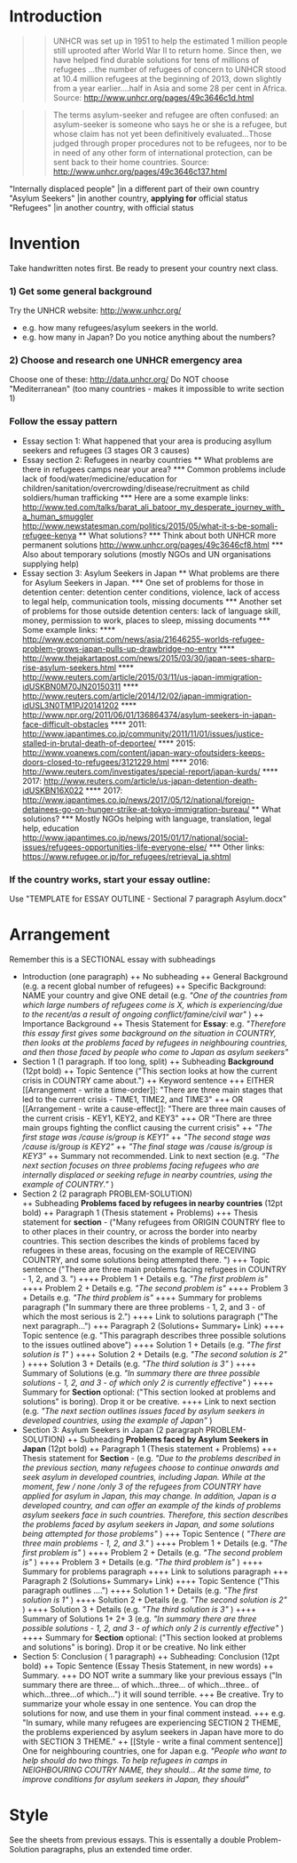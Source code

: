 # Introduction
>>UNHCR was set up in 1951 to help the estimated 1 million people still uprooted after World War II to return home. Since then, we have helped find durable solutions for tens of millions of refugees ...the number of refugees of concern to UNHCR stood at 10.4 million refugees at the beginning of 2013, down slightly from a year earlier....half in Asia and some 28 per cent in Africa. Source: http://www.unhcr.org/pages/49c3646c1d.html

>>The terms asylum-seeker and refugee are often confused: an asylum-seeker is someone who says he or she is a refugee, but whose claim has not yet been definitively evaluated...Those judged through proper procedures not to be refugees, nor to be in need of any other form of international protection, can be sent back to their home countries. Source: http://www.unhcr.org/pages/49c3646c137.html

"Internally displaced people" 	|in a different part of their own country 			 
"Asylum Seekers" 				|in another country, __applying for__ official status 
"Refugees" 						|in another country, with official status 

# Invention
Take handwritten notes first. Be ready to present your country next class.

### 1) Get some general background 
Try  the UNHCR website: http://www.unhcr.org/
* e.g. how many refugees/asylum seekers in the world. 
* e.g. how many in Japan? Do you notice anything about the numbers?

### 2) Choose and research one UNHCR emergency area
Choose one of these: http://data.unhcr.org/
Do NOT choose "Mediterranean" (too many countries - makes it impossible to write section 1)
### Follow the essay pattern
* Essay section 1: What happened that your area is producing asyllum seekers and refugees (3 stages OR 3 causes)
* Essay section 2: Refugees in nearby countries
** What problems are there in refugees camps near your area? 
*** Common problems include lack of food/water/medicine/education for children/sanitation/overcrowding/disease/recruitment as child soldiers/human trafficking 
*** Here are a some example links: http://www.ted.com/talks/barat_ali_batoor_my_desperate_journey_with_a_human_smuggler http://www.newstatesman.com/politics/2015/05/what-it-s-be-somali-refugee-kenya 
** What solutions?
*** Think about both UNHCR more permanent solutions http://www.unhcr.org/pages/49c3646cf8.html
*** Also about temporary solutions (mostly NGOs and UN organisations supplying help)
* Essay section 3: Asylum Seekers in Japan
** What problems are there for Asylum Seekers in Japan.
*** One set of problems for those in detention center: detention center conditions, violence, lack of access to legal help, communication tools, missing documents
*** Another set of problems for those outside detention centers: lack of language skill, money, permission to work, places to sleep, missing documents
*** Some example links: 
****  http://www.economist.com/news/asia/21646255-worlds-refugee-problem-grows-japan-pulls-up-drawbridge-no-entry
****  http://www.thejakartapost.com/news/2015/03/30/japan-sees-sharp-rise-asylum-seekers.html
****  http://www.reuters.com/article/2015/03/11/us-japan-immigration-idUSKBN0M70JN20150311
****  http://www.reuters.com/article/2014/12/02/japan-immigration-idUSL3N0TM1PJ20141202
****  http://www.npr.org/2011/06/01/136864374/asylum-seekers-in-japan-face-difficult-obstacles
**** 2011: http://www.japantimes.co.jp/community/2011/11/01/issues/justice-stalled-in-brutal-death-of-deportee/
**** 2015: http://www.voanews.com/content/japan-wary-ofoutsiders-keeps-doors-closed-to-refugees/3121229.html
**** 2016: http://www.reuters.com/investigates/special-report/japan-kurds/
**** 2017: http://www.reuters.com/article/us-japan-detention-death-idUSKBN16X022
**** 2017: http://www.japantimes.co.jp/news/2017/05/12/national/foreign-detainees-go-on-hunger-strike-at-tokyo-immigration-bureau/
** What solutions? 
*** Mostly NGOs helping with language, translation, legal help, education http://www.japantimes.co.jp/news/2015/01/17/national/social-issues/refugees-opportunities-life-everyone-else/
*** Other links: https://www.refugee.or.jp/for_refugees/retrieval_ja.shtml

### If the country works, start your essay outline: 
Use "TEMPLATE for ESSAY OUTLINE - Sectional 7 paragraph Asylum.docx"

# Arrangement
Remember this is a SECTIONAL essay with subheadings 

+ Introduction (one paragraph)
++ No subheading
++ General Background (e.g. a recent global number of refugees) 
++ Specific Background:  NAME your country and give ONE detail (e.g. _"One of the countries from which large numbers of refugees come is X, which is experiencing/due to the recent/as a result of ongoing conflict/famine/civil war"_ )
++ Importance Background 
++ Thesis  Statement for __Essay__: e.g. _"Therefore this essay first gives some background on the situation in COUNTRY, then looks at the problems faced by refugees in neighbouring countries, and then those faced by people who come to Japan as asylum seekers"_
+ Section 1 (1 paragraph. If too long, split) 
++ Subheading __Background__ (12pt bold)
++ Topic Sentence ("This section looks at how the current crisis in COUNTRY came about.")
++ Keyword sentence
+++ EITHER [[Arrangement - write a time-order]]: "There are three main stages that led to the current crisis - TIME1, TIME2, and TIME3"
+++ OR [[Arrangement - write a cause-effect]]: "There are three main causes of the current crisis - KEY1, KEY2, and KEY3"
+++ OR "There are three main groups fighting the conflict causing the current crisis"
++ _"The first stage was /cause is/group is KEY1"_
++ _"The second stage was /cause is/group is KEY2"_
++ _"The final stage was /cause is/group is KEY3"_
++  Summary not recommended. Link to next section (e.g. _“The next section focuses on three problems facing refugees who are internally displaced or seeking refuge in nearby countries, using the example of COUNTRY."_ )
+ Section 2 (2 paragraph PROBLEM-SOLUTION)  
++ Subheading __Problems faced by refugees in nearby countries__  (12pt bold)
++ Paragraph 1 (Thesis statement +  Problems)
+++ Thesis statement for __section__ - ("Many refugees from ORIGIN COUNTRY flee to to other places in their country, or across the border into nearby countries. This section describes the kinds of problems faced by refugees in these areas, focusing on the example of RECEIVING COUNTRY, and some solutions being attempted there. ")
+++ Topic sentence ("There are three main problems facing refugees in COUNTRY - 1, 2, and 3. ")
++++ Problem 1 +  Details e.g. _"The first problem is"_ 
++++ Problem 2 +  Details e.g. _"The second problem is"_ 
++++ Problem 3 +  Details e.g. _"The third problem is"_
++++ Summary for problems paragraph ("In summary there are three problems - 1, 2, and 3 - of which the most serious is 2.")
++++ Link to solutions paragraph ("The next paragraph...")
+++ Paragraph 2 (Solutions+ Summary+ Link)
++++ Topic sentence (e.g. "This paragraph describes three possible solutions to the issues outlined above")
++++ Solution 1 +  Details (e.g. _"The first solution is 1"_ )
++++ Solution 2 +  Details (e.g. _"The second solution is 2"_ )
++++ Solution 3 +  Details (e.g. _"The third solution is 3"_ )
++++ Summary of Solutions (e.g. _"In summary there are three possible solutions - 1, 2, and 3 - of which only 2 is currently effective"_ )
++++ Summary for __Section__ optional: ("This section looked at problems and solutions" is boring). Drop it or be creative.
++++ Link to next section (e.g. _"The next section outlines issues faced by asylum seekers in developed countries, using the example of Japan"_ )
+ Section 3: Asylum Seekers in Japan (2 paragraph PROBLEM-SOLUTION) 
++ Subheading __Problems faced by Asylum Seekers in Japan__ (12pt bold)
++ Paragraph 1 (Thesis statement +  Problems)
+++ Thesis statement for __Section__ - (e.g. _"Due to the problems described in the previous section, many refugees choose to continue onwards and seek asylum in developed countries, including Japan. While at the moment, few / none /only 3 of the refugees from COUNTRY have applied for asylum in Japan, this may change. In addition, Japan is a developed country, and can offer an example of the kinds of problems asylum seekers face in such countries. Therefore, this section describes the problems faced by asylum seekers in Japan, and some solutions being attempted for those problems"_ )
+++ Topic Sentence ( _"There are three main problems - 1, 2, and 3."_ ) 
++++ Problem 1 +  Details (e.g. _"The first problem is"_ )
++++ Problem 2 +  Details (e.g. _"The second problem is"_ )
++++ Problem 3 +  Details (e.g. _"The third problem is"_ )
++++ Summary for problems paragraph
++++ Link to solutions paragraph
+++ Paragraph 2 (Solutions+ Summary+ Link)
++++ Topic Sentence ("This paragraph outlines ....")
++++ Solution 1 +  Details (e.g. _"The first solution is 1"_ )
++++ Solution 2 +  Details (e.g. _"The second solution is 2"_ )
++++ Solution 3 +  Details (e.g. _"The third solution is 3"_ )
++++ Summary of Solutions 1+ 2+ 3 (e.g. _"In summary there are three possible solutions - 1, 2, and 3 - of which only 2 is currently effective"_ )
++++ Summary for __Section__ optional: ("This section looked at problems and solutions" is boring). Drop it or be creative. No link either 
+ Section 5: Conclusion ( 1 paragraph)
++ Subheading: Conclusion (12pt bold)
++ Topic Sentence (Essay Thesis Statement, in new words)
++ Summary. 
+++ DO NOT write a summary like your previous essays ("In summary there are three... of which...three... of which...three.. of which...three...of which...") it will sound terrible. 
+++ Be creative. Try to summarize your whole essay in one sentence. You can drop the solutions for now, and use them in your final comment instead. 
+++ e.g. "In sumary, while many refugees are experiencing SECTION 2 THEME,  the problems experienced by asylum seekers in Japan have more to do with SECTION 3 THEME."
++ [[Style - write a final comment sentence]] One for neighbouring countries, one for Japan e.g. _"People who want to help should do two things. To help refugees in camps in NEIGHBOURING COUTRY NAME, they should... At the same time, to improve conditions for asylum seekers in Japan, they should"_

# Style
See the sheets from previous essays. 
This is essentally a double Problem-Solution paragraphs, plus an extended time order. 
 


 

